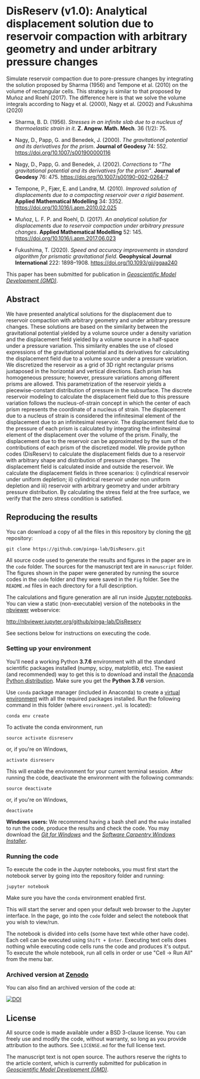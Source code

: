 # DisReserv (v1.0): Analytical displacement solution due to reservoir compaction with arbitrary geometry and under arbitrary pressure changes

Simulate reservoir compaction due to pore-pressure changes by integrating the
solution proposed by Sharma (1956) and Tempone et al. (2010) on the volume of
rectangular cells.
This strategy is similar to that proposed by Muñoz and Roehl (2017). 
The difference here is that we solve the volume integrals according to
Nagy et al. (2000), Nagy et al. (2002) and Fukushima (2020)

* Sharma, B. D. (1956). *Stresses in an infinite slab due to a nucleus of
thermoelastic strain in it*. **Z. Angew. Math. Mech**. 36 (1/2): 75.

* Nagy, D., Papp, G. and Benedek, J. (2000). *The gravitational potential and
its derivatives for the prism*. **Journal of Geodesy** 74: 552.
https://doi.org/10.1007/s001900000116

* Nagy, D., Papp, G. and Benedek, J. (2002). *Corrections to “The gravitational
potential and its derivatives for the prism”*. **Journal of Geodesy** 76: 475.
https://doi.org/10.1007/s00190-002-0264-7

* Tempone, P., Fjær, E. and Landrø, M. (2010). *Improved solution of
displacements due to a compacting reservoir over a rigid basement*.
**Applied Mathematical Modelling** 34: 3352. https://doi.org/10.1016/j.apm.2010.02.025

* Muñoz, L. F. P. and Roehl, D. (2017). *An analytical solution for
displacements due to reservoir compaction under arbitrary pressure changes*.
**Applied Mathematical Modelling** 52: 145. https://doi.org/10.1016/j.apm.2017.06.023

* Fukushima, T. (2020). *Speed and accuracy improvements in standard algorithm for prismatic gravitational field*. 
**Geophysical Journal International** 222: 1898–1908.
https://doi.org/10.1093/gji/ggaa240


This paper has been submitted for publication in
[*Geoscientific Model Development (GMD)*](http://www.geoscientific-model-development.net/).


## Abstract

We have presented analytical solutions for the displacement due to reservoir compaction with arbitrary geometry and under arbitrary pressure changes. These solutions are based on the similarity between the gravitational potential yielded by  a volume source under a density variation and the displacement field yielded by a volume source in a half-space under a pressure variation. This similarity enables the use of closed expressions of the gravitational potential and its derivatives for calculating the displacement field due to a volume source under a pressure variation. We discretized the reservoir as a grid of 3D right rectangular prisms  juxtaposed in the horizontal and vertical directions. Each prism has homogeneous pressure; however, pressure variations among different prisms are allowed. 
This parametrization of the reservoir yields a piecewise-constant distribution of pressure  in the subsurface. The discrete reservoir modeling to calculate the displacement field due to this pressure variation  follows the nucleus-of-strain concept in which the center of each prism represents the coordinate of a nucleus of strain. The displacement due to a nucleus of strain is considered the infinitesimal element of the displacement due to an infinitesimal reservoir. The displacement field due to the pressure of each prism is calculated by integrating the infinitesimal element of the displacement over the volume of the prism. Finally, the displacement due to the reservoir can be approximated by the sum of the contributions of each prism of the discretized model. We provide python codes (DisReserv) to calculate the displacement fields due to a reservoir with arbitrary shape and distribution of pressure changes. The displacement field is calculated inside and outside the reservoir. We calculate the displacement fields in three scenarios: i) cylindrical reservoir under uniform depletion; ii) cylindrical reservoir under non uniform depletion and iii) reservoir with arbitrary geometry and under arbitrary pressure distribution. By calculating the  stress field at the free surface, we verify that the zero stress condition is satisfied.


## Reproducing the results

You can download a copy of all the files in this repository by cloning the
[git](https://git-scm.com/) repository:

    git clone https://github.com/pinga-lab/DisReserv.git


All source code used to generate the results and figures in the paper are in
the `code` folder. The sources for the manuscript text are in `manuscript` folder.
The figures shown in the paper were generated by running the source codes in the  `code` folder and they were saved in the  `Fig` folder.
See the `README.md` files in each directory for a full description.

The calculations and figure generation are all run inside
[Jupyter notebooks](http://jupyter.org/).
You can view a static (non-executable) version of the notebooks in the
[nbviewer](https://nbviewer.jupyter.org/) webservice:

http://nbviewer.jupyter.org/github/pinga-lab/DisReserv

See sections below for instructions on executing the code.


### Setting up your environment

You'll need a working Python **3.7.6** environment with all the standard
scientific packages installed (numpy, scipy, matplotlib, etc).  The easiest
(and recommended) way to get this is to download and install the
[Anaconda Python distribution](http://continuum.io/downloads#all).
Make sure you get the **Python 3.7.6** version.

Use `conda` package manager (included in Anaconda) to create a
[virtual environment](https://conda.io/docs/using/envs.html) with
all the required packages installed.
Run the following command in this folder (where `environment.yml`
is located):

    conda env create

To activate the conda environment, run

    source activate disreserv

or, if you're on Windows,

    activate disreserv

This will enable the environment for your current terminal session.
After running the code, deactivate the environment with the following
commands:

    source deactivate

or, if you're on Windows,

    deactivate


**Windows users:** We recommend having a bash shell and the `make` installed
to run the code, produce the results and check the code. You may download the
[*Git for Windows*](https://git-for-windows.github.io/) and the
[*Software Carpentry Windows Installer*](https://github.com/swcarpentry/windows-installer/releases).


### Running the code

To execute the code in the Jupyter notebooks, you must first start the
notebook server by going into the repository folder and running:

    jupyter notebook

Make sure you have the `conda` environment enabled first.

This will start the server and open your default web browser to the Jupyter
interface. In the page, go into the `code` folder and select the
notebook that you wish to view/run.

The notebook is divided into cells (some have text while other have code).
Each cell can be executed using `Shift + Enter`.
Executing text cells does nothing while executing code cells runs the code
and produces it's output.
To execute the whole notebook, run all cells in order or use "Cell -> Run All"
from the menu bar.


### Archived version at [Zenodo](https://zenodo.org/)

You can also find an archived version of the code at:

[![DOI](https://zenodo.org/XXXXXXXXX)](https://zenodo.org/XXXXXXXXXX)


## License

All source code is made available under a BSD 3-clause license.  You can freely
use and modify the code, without warranty, so long as you provide attribution
to the authors.  See `LICENSE.md` for the full license text.

The manuscript text is not open source. The authors reserve the rights to the
article content, which is currently submitted for publication in
[*Geoscientific Model Development (GMD)*](http://www.geoscientific-model-development.net/).



